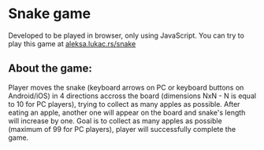 
# Snake game

Developed to be played in browser, only using JavaScript.
You can try to play this game at [aleksa.lukac.rs/snake](http://aleksa.lukac.rs/snake)

## About the game:

Player moves the snake (keyboard arrows on PC or keyboard buttons on Android/iOS) in 4 directions accross the board (dimensions NxN - N is equal to 10 for PC players), trying to collect as many apples as possible. After eating an apple, another one will appear on the board and snake's length will increase by one. Goal is to collect as many apples as possible (maximum of 99 for PC players), player will successfully complete the game.